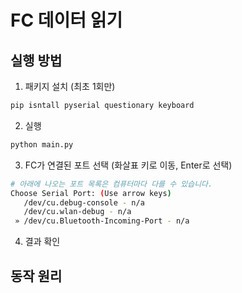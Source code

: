 # FC 데이터 읽기

## 실행 방법

1. 패키지 설치 (최초 1회만)

```bash
pip isntall pyserial questionary keyboard
```

2. 실행

```bash
python main.py
```

3. FC가 연결된 포트 선택 (화살표 키로 이동, Enter로 선택)

```bash
# 아래에 나오는 포트 목록은 컴퓨터마다 다를 수 있습니다.
Choose Serial Port: (Use arrow keys)
   /dev/cu.debug-console - n/a
   /dev/cu.wlan-debug - n/a
 » /dev/cu.Bluetooth-Incoming-Port - n/a
```

4. 결과 확인



## 동작 원리

